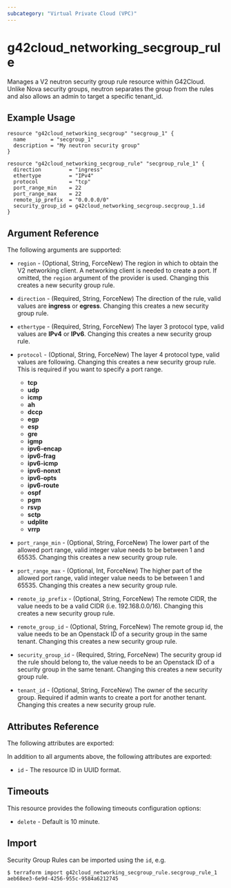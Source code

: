 ```yaml
---
subcategory: "Virtual Private Cloud (VPC)"
---
```


# g42cloud\_networking\_secgroup\_rule

Manages a V2 neutron security group rule resource within G42Cloud.
Unlike Nova security groups, neutron separates the group from the rules
and also allows an admin to target a specific tenant_id.

## Example Usage

```hcl
resource "g42cloud_networking_secgroup" "secgroup_1" {
  name        = "secgroup_1"
  description = "My neutron security group"
}

resource "g42cloud_networking_secgroup_rule" "secgroup_rule_1" {
  direction         = "ingress"
  ethertype         = "IPv4"
  protocol          = "tcp"
  port_range_min    = 22
  port_range_max    = 22
  remote_ip_prefix  = "0.0.0.0/0"
  security_group_id = g42cloud_networking_secgroup.secgroup_1.id
}
```

## Argument Reference

The following arguments are supported:

* `region` - (Optional, String, ForceNew) The region in which to obtain the V2 networking client.
    A networking client is needed to create a port. If omitted, the
    `region` argument of the provider is used. Changing this creates a new
    security group rule.

* `direction` - (Required, String, ForceNew) The direction of the rule, valid values are __ingress__
    or __egress__. Changing this creates a new security group rule.

* `ethertype` - (Required, String, ForceNew) The layer 3 protocol type, valid values are __IPv4__
    or __IPv6__. Changing this creates a new security group rule.

* `protocol` - (Optional, String, ForceNew) The layer 4 protocol type, valid values are following. Changing this creates a new security group rule. This is required if you want to specify a port range.
  * __tcp__
  * __udp__
  * __icmp__
  * __ah__
  * __dccp__
  * __egp__
  * __esp__
  * __gre__
  * __igmp__
  * __ipv6-encap__
  * __ipv6-frag__
  * __ipv6-icmp__
  * __ipv6-nonxt__
  * __ipv6-opts__
  * __ipv6-route__
  * __ospf__
  * __pgm__
  * __rsvp__
  * __sctp__
  * __udplite__
  * __vrrp__

* `port_range_min` - (Optional, String, ForceNew) The lower part of the allowed port range, valid
    integer value needs to be between 1 and 65535. Changing this creates a new
    security group rule.

* `port_range_max` - (Optional, Int, ForceNew) The higher part of the allowed port range, valid
    integer value needs to be between 1 and 65535. Changing this creates a new
    security group rule.

* `remote_ip_prefix` - (Optional, String, ForceNew) The remote CIDR, the value needs to be a valid
    CIDR (i.e. 192.168.0.0/16). Changing this creates a new security group rule.

* `remote_group_id` - (Optional, String, ForceNew) The remote group id, the value needs to be an
    Openstack ID of a security group in the same tenant. Changing this creates
    a new security group rule.

* `security_group_id` - (Required, String, ForceNew) The security group id the rule should belong
    to, the value needs to be an Openstack ID of a security group in the same
    tenant. Changing this creates a new security group rule.

* `tenant_id` - (Optional, String, ForceNew) The owner of the security group. Required if admin
    wants to create a port for another tenant. Changing this creates a new
    security group rule.

## Attributes Reference

The following attributes are exported:

In addition to all arguments above, the following attributes are exported:

* `id` - The resource ID in UUID format.

## Timeouts
This resource provides the following timeouts configuration options:
- `delete` - Default is 10 minute.

## Import

Security Group Rules can be imported using the `id`, e.g.

```
$ terraform import g42cloud_networking_secgroup_rule.secgroup_rule_1 aeb68ee3-6e9d-4256-955c-9584a6212745
```
